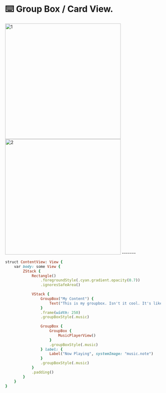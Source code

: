 ⌨️ Group Box / Card View.
=======

<img width="374" alt="1" src="https://github.com/user-attachments/assets/4e859429-3238-40b0-8abc-6c7b7ae8604a">
<img width="374" alt="2" src="https://github.com/user-attachments/assets/5e58bb5b-5e1a-4039-aac5-cbaa904d9f52">
-------

`````ruby
struct ContentView: View {
    var body: some View {
        ZStack {
            Rectangle()
                .foregroundStyle(.cyan.gradient.opacity(0.7))
                .ignoresSafeArea()
            
            VStack {
                GroupBox("My Content") {
                    Text("This is my groupbox. Isn't it cool. It's like a card view. Awesome!")
                }
                .frame(width: 250)
                .groupBoxStyle(.music)
                
                GroupBox {
                    GroupBox {
                        MusicPlayerView()
                    }
                    .groupBoxStyle(.music)
                } label: {
                    Label("Now Playing", systemImage: "music.note")
                }
                .groupBoxStyle(.music)
            }
            .padding()
        }
    }
}
`````
